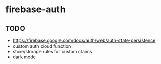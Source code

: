 # firebase-auth

## TODO
- https://firebase.google.com/docs/auth/web/auth-state-persistence
- custom auth cloud function
- store/storage rules for custom claims
- dark mode